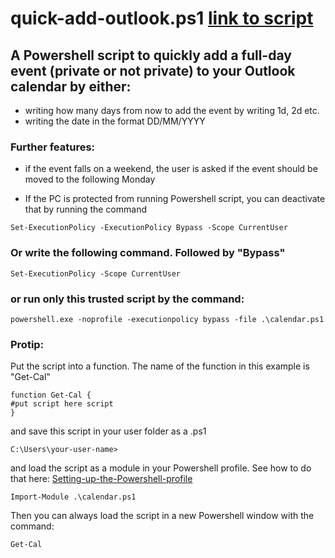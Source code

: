 # quick-add-outlook.ps1 [link to script](https://github.com/tvs-dk/quick-add-outlook/blob/main/calendar.ps1)
## A Powershell script to quickly add a full-day event (private or not private) to your Outlook calendar by either: 
 * writing how many days from now to add the event by writing 1d, 2d etc. 
 * writing the date in the format DD/MM/YYYY



### Further features:
* if the event falls on a weekend, the user is asked if the event should be moved to the following Monday

* If the PC is protected from running Powershell script, you can deactivate that by running the command
```
Set-ExecutionPolicy -ExecutionPolicy Bypass -Scope CurrentUser
```
### Or write the following command. Followed by "Bypass"
```
Set-ExecutionPolicy -Scope CurrentUser
```

### or run only this trusted script by the command:
```
powershell.exe -noprofile -executionpolicy bypass -file .\calendar.ps1
```

### Protip:
Put the script into a function. The name of the function in this example is "Get-Cal"

```
function Get-Cal {
#put script here script
}
```

and save this script in your user folder as a .ps1
```
C:\Users\your-user-name>
```
and load the script as a module in your Powershell profile. See how to do that here: [Setting-up-the-Powershell-profile](https://github.com/tvs-dk/Notes-for-Powershell/wiki/Setting-up-the-Powershell-profile)
```
Import-Module .\calendar.ps1
```
Then you can always load the script in a new Powershell window with the command:
```
Get-Cal
```
